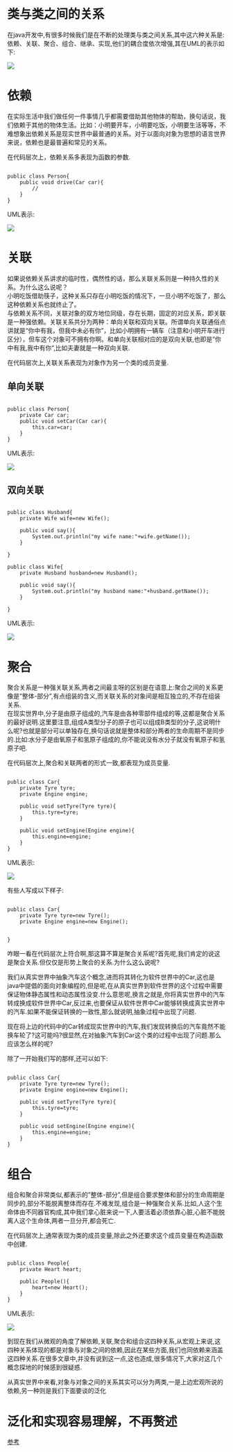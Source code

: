 # 类与类之间的关系

在java开发中,有很多时候我们是在不断的处理类与类之间关系,其中这六种关系是:依赖、关联、聚合、组合、继承、实现,他们的耦合度依次增强,其在UML的表示如下:

![](https://i.imgur.com/8VFKlmT.jpg)

# 依赖

在实际生活中我们做任何一件事情几乎都需要借助其他物体的帮助，换句话说，我们依赖于其他的物体生活。比如：小明要开车，小明要吃饭，小明要生活等等，不难想象出依赖关系是现实世界中最普通的关系。对于以面向对象为思想的语言世界来说，依赖也是最普遍和常见的关系。

在代码层次上，依赖关系多表现为函数的参数.

```

public class Person{
    public void drive(Car car){
        //
    }
}

```

UML表示:

![](https://i.imgur.com/lEepwFu.jpg)

# 关联

如果说依赖关系讲求的临时性，偶然性的话，那么关联关系则是一种持久性的关系。为什么这么说呢？   
小明吃饭借助筷子，这种关系只存在小明吃饭的情况下，一旦小明不吃饭了，那么这种依赖关系也就终止了。   
与依赖关系不同，关联对象的双方地位同级，存在长期，固定的对应关系，即关联是一种强依赖。关联关系共分为两种：单向关联和双向关联。所谓单向关联通俗点讲就是“你中有我，但我中未必有你”，比如小明拥有一辆车（注意和小明开车进行区分），但车这个对象可不拥有你啊。和单向关联相对应的是双向关联,也即是”你中有我,我中有你”,比如夫妻就是一种双向关联.

在代码层次上,关联关系表现为对象作为另一个类的成员变量.

## 单向关联

```

public class Person{
    private Car car;
    public void setCar(Car car){
        this.car=car;
    }
}

```

UML表示:

![](https://i.imgur.com/6GsuxsS.jpg)

## 双向关联

```

public class Husband{
    private Wife wife=new Wife();

    public void say(){
        System.out.println("my wife name:"+wife.getName());
    }

}

public class Wife{
    private Husband husband=new Husband();

    public void say(){
        System.out.println("my husband name:"+husband.getName());
    }

}

```

UML表示:

![](https://i.imgur.com/bKUTrUT.jpg)

# 聚合

聚合关系是一种强关联关系,两者之间最主呀的区别是在语意上:聚合之间的关系更像是”整体-部分”,有点组装的含义,而关联关系的对象间是相互独立的,不存在组装关系.   
在现实世界中,分子是由原子组成的,汽车是由各种零部件组成的等,这都是聚合关系的最好说明.这里要注意,组成A类型分子的原子也可以组成B类型的分子,这说明什么呢?也就是部分可以单独存在,换句话说就是整体和部分两者的生命周期不是同步的.比如:水分子是由氧原子和氢原子组成的,你不能说没有水分子就没有氧原子和氢原子吧.

在代码层次上,聚合和关联两者的形式一致,都表现为成员变量.

```

public class Car{
    private Tyre tyre;
    private Engine engine;

    public void setTyre(Tyre tyre){
        this.tyre=tyre;
    }

    public void setEngine(Engine engine){
        this.engine=engine;
    }
}

```

UML表示:

![](https://i.imgur.com/GqbgdkP.jpg)

有些人写成以下样子:

```

public class Car{
    private Tyre tyre=new Tyre();
    private Engine engine=new Engine();


}

```

咋眼一看在代码层次上符合啊,那这算不算是聚合关系呢?首先呢,我们肯定的说这是聚合关系.但仅仅是形势上聚合的关系.为什么这么说呢?

我们从真实世界中抽象汽车这个概念,进而将其转化为软件世界中的Car,这也是java中提倡的面向对象编程的,但是呢,在从真实世界到软件世界的这个过程中需要保证物体静态属性和动态属性没变.什么意思呢,换言之就是,你将真实世界中的汽车转成换成软件世界中Car,反过来,也要保证从软件世界中Car能够转换成真实世界中的汽车.如果不能保证转换的一致性,那么就说明,抽象过程中出现了问题.

现在将上边的代码中的Car转成现实世界中的汽车,我们发现转换后的汽车竟然不能换车轮了?这可能吗?很显然,在对抽象汽车到Car这个类的过程中出现了问题.那么应该怎么样的呢?

除了一开始我们写的那样,还可以如下:

```

public class Car{
    private Tyre tyre=new Tyre();
    private Engine engine=new Engine();

    public void setTyre(Tyre tyre){
        this.tyre=tyre;
    }

    public void setEngine(Engine engine){
        this.engine=engine;
    }
}

```

# 组合

组合和聚合非常类似,都表示的”整体-部分”,但是组合要求整体和部分的生命周期是同步的,部分不能脱离整体而存在.不难发现,组合是一种强聚合关系.比如,人这个生命体由不同器官构成,其中我们拿心脏来说一下,人要活着必须依靠心脏,心脏不能脱离人这个生命体,两者一旦分开,都会死亡.

在代码层次上,通常表现为类的成员变量,除此之外还要求这个成员变量在构造函数中创建.

```

public class People{
    private Heart heart;

    public People(){
        heart=new Heart();
    }
}

```

UML表示:

![](https://i.imgur.com/rkzEjBw.jpg)

到现在我们从微观的角度了解依赖,关联,聚合和组合这四种关系,从宏观上来说,这四种关系体现的都是对象与对象之间的依赖,因此在某些方面,我们也同依赖来涵盖这四种关系.在很多文章中,并没有说到这一点,这也造成,很多情况下,大家对这几个概念探地的时候感到很疑惑.

从真实世界中来看,对象与对象之间的关系其实可以分为两类,一是上边宏观所说的依赖,另一种则是我们下面要谈的泛化

# 泛化和实现容易理解，不再赘述


[参考](http://blog.csdn.net/zhengzhb/article/details/7187278)
